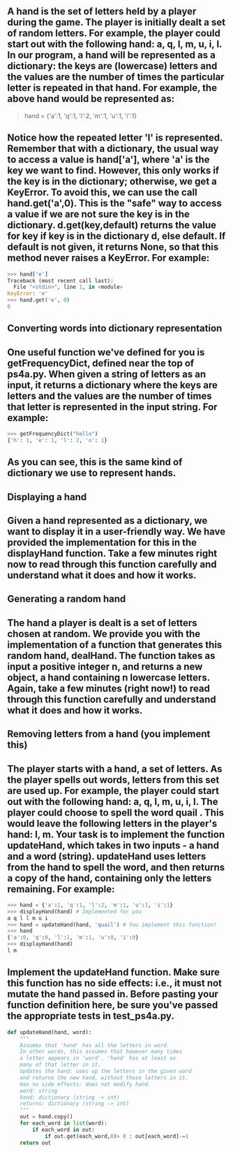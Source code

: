 ## A hand is the set of letters held by a player during the game. The player is initially dealt a set of random letters. For example, the player could start out with the following hand: a, q, l, m, u, i, l. In our program, a hand will be represented as a dictionary: the keys are (lowercase) letters and the values are the number of times the particular letter is repeated in that hand. For example, the above hand would be represented as:
> hand = {'a':1, 'q':1, 'l':2, 'm':1, 'u':1, 'i':1}    

## Notice how the repeated letter 'l' is represented. Remember that with a dictionary, the usual way to access a value is hand['a'], where 'a' is the key we want to find. However, this only works if the key is in the dictionary; otherwise, we get a KeyError. To avoid this, we can use the call hand.get('a',0). This is the "safe" way to access a value if we are not sure the key is in the dictionary. d.get(key,default) returns the value for key if key is in the dictionary d, else default. If default is not given, it returns None, so that this method never raises a KeyError. For example:

```py
>>> hand['e']
Traceback (most recent call last):
  File "<stdin>", line 1, in <module>
KeyError: 'e'
>>> hand.get('e', 0)
0
```

## Converting words into dictionary representation
## One useful function we've defined for you is getFrequencyDict, defined near the top of ps4a.py. When given a string of letters as an input, it returns a dictionary where the keys are letters and the values are the number of times that letter is represented in the input string. For example:
```py
>>> getFrequencyDict("hello")
{'h': 1, 'e': 1, 'l': 2, 'o': 1}
```

## As you can see, this is the same kind of dictionary we use to represent hands.
## Displaying a hand
## Given a hand represented as a dictionary, we want to display it in a user-friendly way. We have provided the implementation for this in the displayHand function. Take a few minutes right now to read through this function carefully and understand what it does and how it works.

## Generating a random hand
## The hand a player is dealt is a set of letters chosen at random. We provide you with the implementation of a function that generates this random hand, dealHand. The function takes as input a positive integer n, and returns a new object, a hand containing n lowercase letters. Again, take a few minutes (right now!) to read through this function carefully and understand what it does and how it works.

## Removing letters from a hand (you implement this)
## The player starts with a hand, a set of letters. As the player spells out words, letters from this set are used up. For example, the player could start out with the following hand: a, q, l, m, u, i, l. The player could choose to spell the word quail . This would leave the following letters in the player's hand: l, m. Your task is to implement the function updateHand, which takes in two inputs - a hand and a word (string). updateHand uses letters from the hand to spell the word, and then returns a copy of the hand, containing only the letters remaining. For example:

```py
>>> hand = {'a':1, 'q':1, 'l':2, 'm':1, 'u':1, 'i':1}
>>> displayHand(hand) # Implemented for you
a q l l m u i
>>> hand = updateHand(hand, 'quail') # You implement this function!
>>> hand
{'a':0, 'q':0, 'l':1, 'm':1, 'u':0, 'i':0}
>>> displayHand(hand)
l m  
```

## Implement the updateHand function. Make sure this function has no side effects: i.e., it must not mutate the hand passed in. Before pasting your function definition here, be sure you've passed the appropriate tests in test_ps4a.py.

```py
def updateHand(hand, word):
    """
    Assumes that 'hand' has all the letters in word.
    In other words, this assumes that however many times
    a letter appears in 'word', 'hand' has at least as
    many of that letter in it. 
    Updates the hand: uses up the letters in the given word
    and returns the new hand, without those letters in it.
    Has no side effects: does not modify hand.
    word: string
    hand: dictionary (string -> int)    
    returns: dictionary (string -> int)
    """
    out = hand.copy()
    for each_word in list(word):
        if each_word in out:
            if out.get(each_word,0)> 0 : out[each_word]-=1
    return out
```